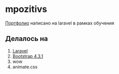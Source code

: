 # mpozitivs
[Портфолио](https://mpozitivs.herokuapp.com) написано на laravel в рамках обучения

## Делалось на 
1. [Laravel](https://laravel.ru)
2. [Bootstrap 4.3.1](https://getbootstrap.com)
3. wow
4. animate.css
